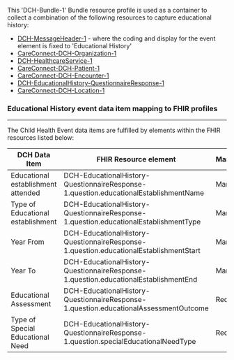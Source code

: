 This 'DCH-Bundle-1' Bundle resource profile is used as a container to collect a combination of the following resources to capture educational history:

- [DCH-MessageHeader-1] - where the coding and display for the event element is fixed to 'Educational History'
- [CareConnect-DCH-Organization-1]
- [DCH-HealthcareService-1]
- [CareConnect-DCH-Patient-1]
- [CareConnect-DCH-Encounter-1]
- [DCH-EducationalHistory-QuestionnaireResponse-1]
- [CareConnect-DCH-Location-1]

                                                                                                    
### Educational History event data item mapping to FHIR profiles ###
----------
The Child Health Event data items are fulfilled by elements within the FHIR resources listed below:

| DCH Data Item                      | FHIR Resource element                                                                 | Mandatory/Required/Optional |
|------------------------------------|---------------------------------------------------------------------------------------|-----------------------------|
| Educational establishment attended | DCH-EducationalHistory-QuestionnaireResponse-1.question.educationalEstablishmentName  | Mandatory                   |
| Type of Educational establishment  | DCH-EducationalHistory-QuestionnaireResponse-1.question.educationalEstablishmentType  | Mandatory                   |
| Year From                          | DCH-EducationalHistory-QuestionnaireResponse-1.question.educationalEstablishmentStart | Mandatory                   |
| Year To                            | DCH-EducationalHistory-QuestionnaireResponse-1.question.educationalEstablishmentEnd   | Mandatory                   |
| Educational Assessment             | DCH-EducationalHistory-QuestionnaireResponse-1.question.educationalAssessmentOutcome  | Required                    |
| Type of Special Educational Need   | DCH-EducationalHistory-QuestionnaireResponse-1.question.specialEducationalNeedType    | Required                    |


[DCH-MessageHeader-1]:dch-messageheader-1.html
[CareConnect-DCH-Organization-1]:careconnect-dch-organization-1.html
[CareConnect-DCH-Patient-1]:careconnect-dch-patient-1.html
[CareConnect-DCH-Encounter-1]:careconnect-dch-encounter-1.html
[CareConnect-DCH-Practitioner-1]:careconnect-dch-practitioner-1.html
[CareConnect-DCH-Location-1]:careconnect-dch-location-1.html
[DCH-EducationalHistory-QuestionnaireResponse-1]:dch-educationalhistory-questionnaireresponse-1.html
[DCH-HealthcareService-1]:dch-healthcareservice-1.html
